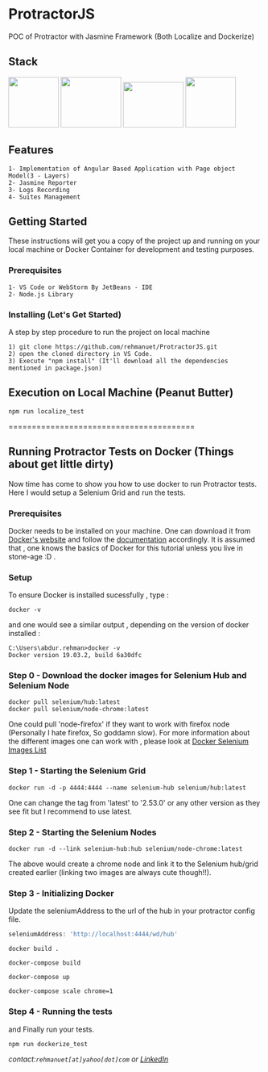 # ProtractorJS

POC of Protractor with Jasmine Framework (Both Localize and Dockerize)

## Stack

<img src="https://angular.io/generated/images/marketing/concept-icons/protractor.png?raw=true?raw=true" width="100" height="100" />     <img src="https://static.javatpoint.com/images/javascript/javascript_logo.png?raw=true?raw=true" width="120" height="100" />     <img src="https://i.pinimg.com/originals/48/4d/9a/484d9a03c676a55671a9d257a48c4378.png?raw=true?raw=true" width="120" height="90" />                <img src="https://www.docker.com/sites/default/files/d8/2019-07/vertical-logo-monochromatic.png?raw=true" width="100" height="100" />      

## Features

```
1- Implementation of Angular Based Application with Page object Model(3 - Layers)
2- Jasmine Reporter
3- Logs Recording
4- Suites Management
```

## Getting Started

These instructions will get you a copy of the project up and running on your local machine or Docker Container for development and testing purposes.

### Prerequisites


```
1- VS Code or WebStorm By JetBeans - IDE
2- Node.js Library
```

### Installing (Let's Get Started)

A step by step procedure to run the project on local machine

```
1) git clone https://github.com/rehmanuet/ProtractorJS.git
2) open the cloned directory in VS Code.
3) Execute "npm install" (It'll download all the dependencies mentioned in package.json)
```

## Execution on Local Machine (Peanut Butter)

```
npm run localize_test
```

========================================

## Running Protractor Tests on Docker (Things about get little dirty)


Now time has come to show you how to use docker to run Protractor tests. Here I would setup a Selenium Grid and run the tests.

### Prerequisites

Docker needs to be installed on your machine. One can download it from [Docker's website](https://www.docker.com) and follow the [documentation](https://docs.docker.com/) accordingly.
It is assumed that , one knows the basics of Docker for this tutorial unless you live in stone-age :D .

### Setup
To ensure Docker is installed sucessfully , type :
``` shell
docker -v
```
and one would see a similar output , depending on the version of docker installed :
``` shell
C:\Users\abdur.rehman>docker -v
Docker version 19.03.2, build 6a30dfc
``` 

### Step 0 - Download the docker images for Selenium Hub and Selenium Node

``` shell
docker pull selenium/hub:latest
docker pull selenium/node-chrome:latest
```
One could pull 'node-firefox' if they want to work with firefox node (Personally I hate firefox, So goddamn slow). 
For more information about the different images one can work with , please look at [Docker Selenium Images List](https://github.com/SeleniumHQ/docker-selenium/blob/master/README.md)


### Step 1 - Starting the Selenium Grid
``` shell
docker run -d -p 4444:4444 --name selenium-hub selenium/hub:latest
```

One can change the tag from 'latest' to '2.53.0' or any other version as they see fit but I recommend to use latest.

### Step 2 - Starting the Selenium Nodes
``` shell
docker run -d --link selenium-hub:hub selenium/node-chrome:latest
```

The above would create a chrome node and link it to the Selenium hub/grid created earlier (linking two images are always cute though!!).

### Step 3 - Initializing Docker

Update the seleniumAddress to the url of the hub in your protractor config file.

``` js
seleniumAddress: 'http://localhost:4444/wd/hub'
```

``` shell
docker build .
```
``` shell
docker-compose build
```
``` shell
docker-compose up
```
``` shell
docker-compose scale chrome=1
```

### Step 4 - Running the tests
and Finally run your tests. 

``` shell
npm run dockerize_test
```

_contact:`rehmanuet[at]yahoo[dot]com`_ *or* _[LinkedIn](https://www.linkedin.com/in/rehmanuet/)_
